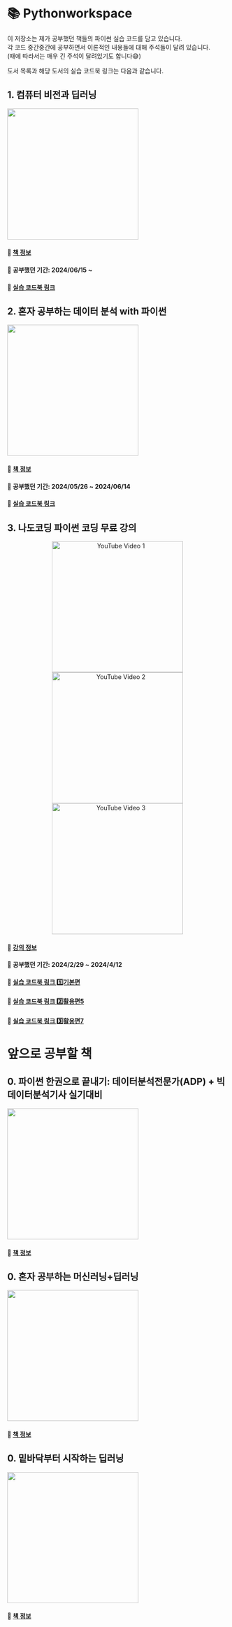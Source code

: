 # 📚 Pythonworkspace

이 저장소는 제가 공부했던 책들의 파이썬 실습 코드를 담고 있습니다.    
각 코드 중간중간에 공부하면서 이론적인 내용들에 대해 주석들이 달려 있습니다.   
(때에 따라서는 매우 긴 주석이 달려있기도 합니다😅)

도서 목록과 해당 도서의 실습 코드북 링크는 다음과 같습니다.

## 1. 컴퓨터 비전과 딥러닝
<img src="https://contents.kyobobook.co.kr/sih/fit-in/458x0/pdt/9791156645481.jpg" height="300">   

#### 📘 [책 정보](https://product.kyobobook.co.kr/detail/S000200616653)
#### 📖 공부했던 기간: 2024/06/15 ~
#### 🔗 [실습 코드북 링크](CV_DL)


## 2. 혼자 공부하는 데이터 분석 with 파이썬
<img src="https://contents.kyobobook.co.kr/sih/fit-in/458x0/pdt/9791169210287.jpg" height="300">   

#### 📘 [책 정보](https://product.kyobobook.co.kr/detail/S000200467471)
#### 📖 공부했던 기간: 2024/05/26 ~ 2024/06/14
#### 🔗 [실습 코드북 링크](Hongong/DA)


## 3. 나도코딩 파이썬 코딩 무료 강의
<p align="center">
  <img src="https://img.youtube.com/vi/kWiCuklohdY/hqdefault.jpg" alt="YouTube Video 1" width="300" />
  <img src="http://img.youtube.com/vi/PjhlUzp_cU0/hqdefault.jpg" alt="YouTube Video 2" width="300" /> 
  <img src="http://img.youtube.com/vi/TNcfJHajqJY/hqdefault.jpg" alt="YouTube Video 3" width="300" />
</p>

#### 📘 [강의 정보](https://www.youtube.com/watch?v=kWiCuklohdY&list=PLMsa_0kAjjrd8hYYCwbAuDsXZmHpqHvlV&index=1)
#### 📖 공부했던 기간: 2024/2/29 ~ 2024/4/12
#### 🔗 [실습 코드북 링크 1️⃣기본편](Nado_Coding/0_Basic)
#### 🔗 [실습 코드북 링크 2️⃣활용편5](Nado_Coding/5_Advanced)
#### 🔗 [실습 코드북 링크 3️⃣활용편7](Nado_Coding/7_Advanced)




# 앞으로 공부할 책

## 0. 파이썬 한권으로 끝내기: 데이터분석전문가(ADP) + 빅데이터분석기사 실기대비
<img src="https://contents.kyobobook.co.kr/sih/fit-in/458x0/pdt/9791138349185.jpg" height="300">   

#### 📘 [책 정보](https://product.kyobobook.co.kr/detail/S000201478040)


## 0. 혼자 공부하는 머신러닝+딥러닝
<img src="https://contents.kyobobook.co.kr/sih/fit-in/458x0/pdt/9791162243664.jpg" height="300">   

#### 📘 [책 정보](https://product.kyobobook.co.kr/detail/S000001810330)


## 0. 밑바닥부터 시작하는 딥러닝
<img src="https://contents.kyobobook.co.kr/sih/fit-in/458x0/pdt/9788968484636.jpg" height="300">

#### 📘 [책 정보](https://product.kyobobook.co.kr/detail/S000001057805)
